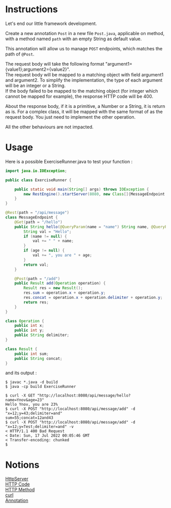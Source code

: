 # Instructions

Let's end our little framework development.

Create a new annotation `Post` in a new file `Post.java`, applicable on method, with a method named `path` with an empty String as default value.

This annotation will allow us to manage `POST` endpoints, which matches the path of `@Post`.

The request body will take the following format "argument1={value1};argument2={value2}".  
The request body will be mapped to a matching object with field argument1 and argument2. To simplify the implementation, the type of each argument will be an integer or a String.  
If the body failed to be mapped to the matching object (for integer which cannot be mapped for example), the response HTTP code will be 400. 

About the response body, if it is a primitive, a Number or a String, it is return as is.
For a complex class, it will be mapped with the same format of as the request body. You just need to implement the other operation.

All the other behaviours are not impacted.

# Usage

Here is a possible ExerciseRunner.java to test your function :

```java
import java.io.IOException;

public class ExerciseRunner {

    public static void main(String[] args) throws IOException {
        new RestEngine().startServer(8080, new Class[]{MessageEndpoint.class});
    }
}

@Rest(path = "/api/message")
class MessageEndpoint {
    @Get(path = "/hello")
    public String hello(@QueryParam(name = "name") String name, @QueryParam(name = "age") Integer age) {
        String val = "Hello";
        if (name != null) {
            val += " " + name;
        }
        if (age != null) {
            val += ", you are " + age;
        }
        return val;
    }

    @Post(path = "/add")
    public Result add(Operation operation) {
        Result res = new Result();
        res.sum = operation.x + operation.y;
        res.concat = operation.x + operation.delimiter + operation.y;
        return res;
    }
}

class Operation {
    public int x;
    public int y;
    public String delimiter;
}

class Result {
    public int sum;
    public String concat;
}
```
          
and its output :
```shell
$ javac *.java -d build
$ java -cp build ExerciseRunner 

$ curl -X GET "http://localhost:8080/api/message/hello?name=Ynov&age=23"   
Hello Ynov, you are 23%
$ curl -X POST "http://localhost:8080/api/message/add" -d "x=12;y=43;delimiter=and"    
sum=55;concat=12and43
$ curl -X POST "http://localhost:8080/api/message/add" -d "x=12;y=Test;delimiter=and" -v  
< HTTP/1.1 400 Bad Request
< Date: Sun, 17 Jul 2022 00:05:46 GMT
< Transfer-encoding: chunked
$
```

# Notions
[HttpServer](https://docs.oracle.com/en/java/javase/17/docs/api/jdk.httpserver/com/sun/net/httpserver/HttpServer.html)  
[HTTP Code](https://developer.mozilla.org/fr/docs/Web/HTTP/Status)  
[HTTP Method](https://developer.mozilla.org/fr/docs/Web/HTTP/Methods)  
[curl](https://curl.se/)  
[Annotation](https://docs.oracle.com/javase/8/docs/technotes/guides/language/annotations.html)  

